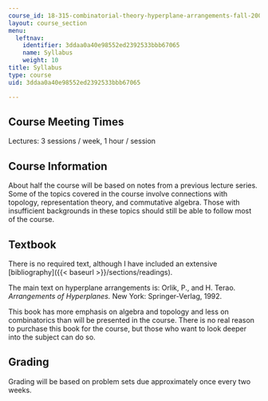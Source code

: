 ```yaml
---
course_id: 18-315-combinatorial-theory-hyperplane-arrangements-fall-2004
layout: course_section
menu:
  leftnav:
    identifier: 3ddaa0a40e98552ed2392533bbb67065
    name: Syllabus
    weight: 10
title: Syllabus
type: course
uid: 3ddaa0a40e98552ed2392533bbb67065

---
```


Course Meeting Times
--------------------

Lectures: 3 sessions / week, 1 hour / session

Course Information
------------------

About half the course will be based on notes from a previous lecture series. Some of the topics covered in the course involve connections with topology, representation theory, and commutative algebra. Those with insufficient backgrounds in these topics should still be able to follow most of the course.

Textbook
--------

There is no required text, although I have included an extensive [bibliography]({{< baseurl >}}/sections/readings).

The main text on hyperplane arrangements is: Orlik, P., and H. Terao. _Arrangements of Hyperplanes._ New York: Springer-Verlag, 1992.

This book has more emphasis on algebra and topology and less on combinatorics than will be presented in the course. There is no real reason to purchase this book for the course, but those who want to look deeper into the subject can do so.

Grading
-------

Grading will be based on problem sets due approximately once every two weeks.